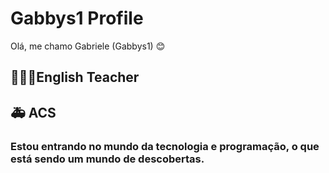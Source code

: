 # Gabbys1 Profile
Olá, me chamo Gabriele (Gabbys1) 😊 

## 💂‍♀️📖English Teacher 
## 🚑 ACS

### Estou entrando no mundo da tecnologia e programação, o que está sendo um mundo de descobertas.


